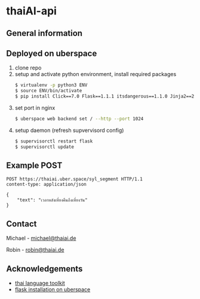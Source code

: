 # thaiAI-api

## General information



## Deployed on uberspace

1. clone repo
2. setup and activate python environment, install required packages
   ```sh
   $ virtualenv -p python3 ENV
   $ source ENV/bin/activate
   $ pip install Click==7.0 Flask==1.1.1 itsdangerous==1.1.0 Jinja2==2.10.3 MarkupSafe==1.1.1 uWSGI==2.0.18 Werkzeug==0.16.0
   ```
3. set port in nginx
   ```sh
   $ uberspace web backend set / --http --port 1024
   ```
4. setup daemon (refresh supvervisord config)
   ```sh
   $ supervisorctl restart flask
   $ supervisorctl update
   ```

## Example POST

```
POST https://thaiai.uber.space/syl_segment HTTP/1.1
content-type: application/json

{
    "text": "เวลาหลังเที่ยงคืนถึงเที่ยงวัน"
}
```

## Contact

Michael - michael@thaiai.de

Robin - robin@thaiai.de


## Acknowledgements

* [thai language toolkit](https://pypi.org/project/tltk/)
* [flask installation on uberspace](https://lab.uberspace.de/guide_flask.html)
